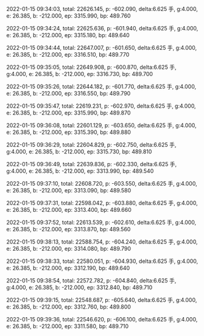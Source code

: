 2022-01-15 09:34:03, total: 22626.145, p: -602.090, delta:6.625 手, g:4.000, e: 26.385, b: -212.000, ep: 3315.990, bp: 489.760

2022-01-15 09:34:24, total: 22625.636, p: -601.940, delta:6.625 手, g:4.000, e: 26.385, b: -212.000, ep: 3315.180, bp: 489.640

2022-01-15 09:34:44, total: 22647.007, p: -601.650, delta:6.625 手, g:4.000, e: 26.385, b: -212.000, ep: 3316.510, bp: 489.770

2022-01-15 09:35:05, total: 22649.908, p: -600.870, delta:6.625 手, g:4.000, e: 26.385, b: -212.000, ep: 3316.730, bp: 489.700

2022-01-15 09:35:26, total: 22644.182, p: -601.770, delta:6.625 手, g:4.000, e: 26.385, b: -212.000, ep: 3316.550, bp: 489.790

2022-01-15 09:35:47, total: 22619.231, p: -602.970, delta:6.625 手, g:4.000, e: 26.385, b: -212.000, ep: 3315.990, bp: 489.870

2022-01-15 09:36:08, total: 22601.129, p: -603.650, delta:6.625 手, g:4.000, e: 26.385, b: -212.000, ep: 3315.390, bp: 489.880

2022-01-15 09:36:29, total: 22604.829, p: -602.750, delta:6.625 手, g:4.000, e: 26.385, b: -212.000, ep: 3315.730, bp: 489.810

2022-01-15 09:36:49, total: 22639.836, p: -602.330, delta:6.625 手, g:4.000, e: 26.385, b: -212.000, ep: 3313.990, bp: 489.540

2022-01-15 09:37:10, total: 22608.720, p: -603.550, delta:6.625 手, g:4.000, e: 26.385, b: -212.000, ep: 3313.090, bp: 489.580

2022-01-15 09:37:31, total: 22598.042, p: -603.880, delta:6.625 手, g:4.000, e: 26.385, b: -212.000, ep: 3313.400, bp: 489.660

2022-01-15 09:37:52, total: 22613.539, p: -602.610, delta:6.625 手, g:4.000, e: 26.385, b: -212.000, ep: 3313.870, bp: 489.560

2022-01-15 09:38:13, total: 22588.754, p: -604.240, delta:6.625 手, g:4.000, e: 26.385, b: -212.000, ep: 3314.080, bp: 489.790

2022-01-15 09:38:33, total: 22580.051, p: -604.930, delta:6.625 手, g:4.000, e: 26.385, b: -212.000, ep: 3312.190, bp: 489.640

2022-01-15 09:38:54, total: 22572.782, p: -604.840, delta:6.625 手, g:4.000, e: 26.385, b: -212.000, ep: 3312.840, bp: 489.710

2022-01-15 09:39:15, total: 22548.687, p: -605.640, delta:6.625 手, g:4.000, e: 26.385, b: -212.000, ep: 3312.760, bp: 489.800

2022-01-15 09:39:36, total: 22546.620, p: -606.100, delta:6.625 手, g:4.000, e: 26.385, b: -212.000, ep: 3311.580, bp: 489.710